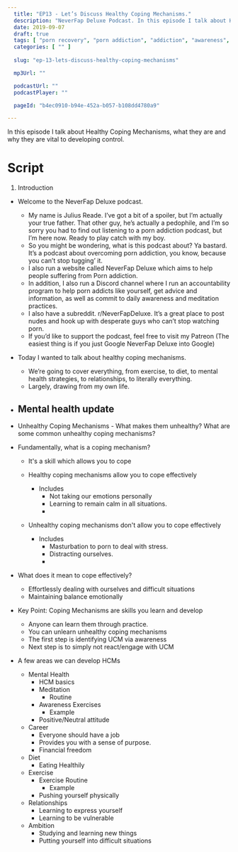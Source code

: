 ```yaml
---
  title: "EP13 - Let’s Discuss Healthy Coping Mechanisms."
  description: "NeverFap Deluxe Podcast. In this episode I talk about Healthy Coping Mechanisms, what they are and why they are vital to developing control."
  date: 2019-09-07
  draft: true
  tags: [ "porn recovery", "porn addiction", "addiction", "awareness", "nofap", "neverfap", "neverfap deluxe", "neverfap basics", "nofap podcast", "neverfap podcast", "neverfap deluxe podcast" ]
  categories: [ "" ]
  
  slug: "ep-13-lets-discuss-healthy-coping-mechanisms"

  mp3Url: ""

  podcastUrl: ""
  podcastPlayer: ""

  pageId: "b4ec0910-b94e-452a-b057-b108dd4780a9"

---
```


In this episode I talk about Healthy Coping Mechanisms, what they are and why they are vital to developing control.


# Script 

1. Introduction

- Welcome to the NeverFap Deluxe podcast. 
    - My name is Julius Reade. I’ve got a bit of a spoiler, but I’m actually your true father. That other guy, he’s actually a pedophile, and I’m so sorry you had to find out listening to a porn addiction podcast, but I’m here now. Ready to play catch with my boy. 
    - So you might be wondering, what is this podcast about? Ya bastard. It’s a podcast about overcoming porn addiction, you know, because you can’t stop tugging’ it. 
    - I also run a website called NeverFap Deluxe which aims to help people suffering from Porn addiction.
    - In addition, I also run a Discord channel where I run an accountability program to help porn addicts like yourself, get advice and information, as well as commit to daily awareness and meditation practices.
    - I also have a subreddit. r/NeverFapDeluxe. It’s a great place to post nudes and hook up with desperate guys who can’t stop watching porn. 
    - If you’d like to support the podcast, feel free to visit my Patreon (The easiest thing is if you just Google NeverFap Deluxe into Google)

- Today I wanted to talk about healthy coping mechanisms. 
    - We’re going to cover everything, from exercise, to diet, to mental health strategies, to relationships, to literally everything. 
    - Largely, drawing from my own life.

- Mental health update
  - 

-  Unhealthy Coping Mechanisms - What makes them unhealthy? What are some common unhealthy coping mechanisms?


- Fundamentally, what is a coping mechanism?
  - It's a skill which allows you to cope 
  - Healthy coping mechanisms allow you to cope effectively
    - Includes 
      - Not taking our emotions personally
      - Learning to remain calm in all situations.
      - 

  - Unhealthy coping mechanisms don't allow you to cope effectively
    - Includes
      - Masturbation to porn to deal with stress.
      - Distracting ourselves. 
      - 


- What does it mean to cope effectively?
  - Effortlessly dealing with ourselves and difficult situations
  - Maintaining balance emotionally


- Key Point: Coping Mechanisms are skills you learn and develop
  - Anyone can learn them through practice.
  - You can unlearn unhealthy coping mechanisms
  - The first step is identifying UCM via awareness
  - Next step is to simply not react/engage with UCM


- A few areas we can develop HCMs
  - Mental Health
    - HCM basics
    - Meditation
      - Routine
    - Awareness Exercises
      - Example
    - Positive/Neutral attitude
  - Career
    - Everyone should have a job
    - Provides you with a sense of purpose.
    - Financial freedom
  - Diet 
    - Eating Healthily
  - Exercise
    - Exercise Routine
      - Example
    - Pushing yourself physically
  - Relationships
    - Learning to express yourself
    - Learning to be vulnerable
  - Ambition
    - Studying and learning new things
    - Putting yourself into difficult situations



